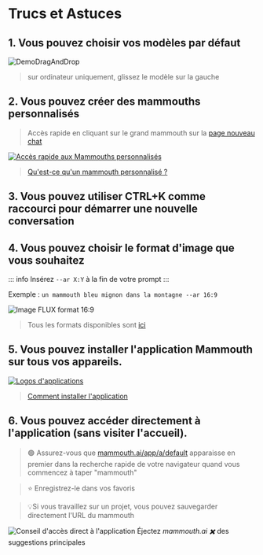 # Trucs et Astuces

## 1. Vous pouvez choisir vos modèles par défaut

![DemoDragAndDrop](/docs/six-useful-tips-about-mammouth/demodraganddrop.gif)

> sur ordinateur uniquement, glissez le modèle sur la gauche

## 2. Vous pouvez créer des mammouths personnalisés
> Accès rapide en cliquant sur le grand mammouth sur la [page nouveau chat](https://chat.mammouth.ai)

[![Accès rapide aux Mammouths personnalisés](logo_to_assistants.png)](https://chat.mammouth.ai)

> [Qu'est-ce qu'un mammouth personnalisé ?](../mammouth-assistant-tutorial/)

## 3. Vous pouvez utiliser CTRL+K comme raccourci pour démarrer une nouvelle conversation

## 4. Vous pouvez choisir le format d'image que vous souhaitez

::: info Insérez `--ar X:Y` à la fin de votre prompt
:::

Exemple : ``` un mammouth bleu mignon dans la montagne --ar 16:9 ```

![Image FLUX format 16:9](/docs/aspect-ratio/blue_mammoth_FLUX.png)

> Tous les formats disponibles sont [ici](../aspect-ratio/index.md)

## 5. Vous pouvez installer l'application Mammouth sur tous vos appareils.

[![Logos d'applications](mobile_and_desktop_app_borderless.png)](../how-to-download-the-mammouth-app/)

> [Comment installer l'application](../how-to-download-the-mammouth-app/)

## 6. Vous pouvez accéder directement à l'application (sans visiter l'accueil).

> 🟢 Assurez-vous que [mammouth.ai/app/a/default](https://mammouth.ai/app/a/default) apparaisse en premier dans la recherche rapide de votre navigateur quand vous commencez à taper "mammouth"

> ⭐ Enregistrez-le dans vos favoris

> 💡Si vous travaillez sur un projet, vous pouvez sauvegarder directement l'URL du mammouth

![Conseil d'accès direct à l'application](direct_access_to_app.png)
 Éjectez *mammouth.ai ✖️* des suggestions principales